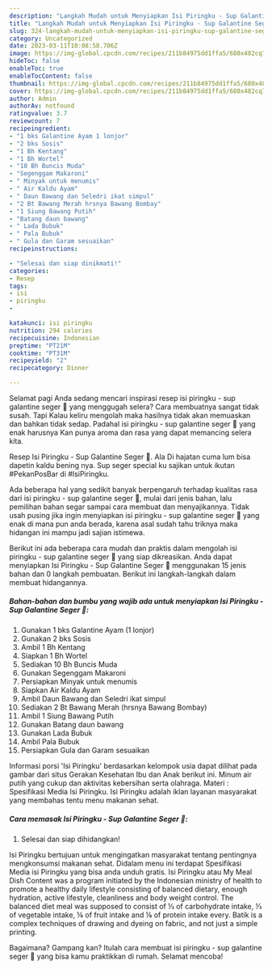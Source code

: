 ```yaml
---
description: "Langkah Mudah untuk Menyiapkan Isi Piringku - Sup Galantine Seger 🍜 yang Lezat Sekali, Buat Buka Puasa}"
title: "Langkah Mudah untuk Menyiapkan Isi Piringku - Sup Galantine Seger 🍜 yang Lezat Sekali, Buat Buka Puasa}"
slug: 324-langkah-mudah-untuk-menyiapkan-isi-piringku-sup-galantine-seger-yang-lezat-sekali-buat-buka-puasa
category: Uncategorized
date: 2023-03-11T10:08:58.706Z
image: https://img-global.cpcdn.com/recipes/211b84975dd1ffa5/680x482cq70/isi-piringku-sup-galantine-seger-foto-resep-utama.jpg
hideToc: false
enableToc: true
enableTocContent: false
thumbnail: https://img-global.cpcdn.com/recipes/211b84975dd1ffa5/680x482cq70/isi-piringku-sup-galantine-seger-foto-resep-utama.jpg
cover: https://img-global.cpcdn.com/recipes/211b84975dd1ffa5/680x482cq70/isi-piringku-sup-galantine-seger-foto-resep-utama.jpg
author: Admin
authorAv: notfound
ratingvalue: 3.7
reviewcount: 7
recipeingredient:
- "1 bks Galantine Ayam 1 lonjor"
- "2 bks Sosis"
- "1 Bh Kentang"
- "1 Bh Wortel"
- "10 Bh Buncis Muda"
- "Segenggam Makaroni"
- " Minyak untuk menumis"
- " Air Kaldu Ayam"
- " Daun Bawang dan Seledri ikat simpul"
- "2 Bt Bawang Merah hrsnya Bawang Bombay"
- "1 Siung Bawang Putih"
- "Batang daun bawang"
- " Lada Bubuk"
- " Pala Bubuk"
- " Gula dan Garam sesuaikan"
recipeinstructions:

- "Selesai dan siap dinikmati!"
categories:
- Resep
tags:
- isi
- piringku
- 

katakunci: isi piringku  
nutrition: 294 calories
recipecuisine: Indonesian
preptime: "PT21M"
cooktime: "PT31M"
recipeyield: "2"
recipecategory: Dinner

---
```



Selamat pagi Anda sedang mencari inspirasi resep isi piringku - sup galantine seger 🍜 yang menggugah selera? Cara membuatnya sangat tidak susah. Tapi Kalau keliru mengolah maka hasilnya tidak akan memuaskan dan bahkan tidak sedap. Padahal isi piringku - sup galantine seger 🍜 yang enak harusnya Kan punya aroma dan rasa yang dapat memancing selera kita.


Resep Isi Piringku - Sup Galantine Seger 🍜. Ala Di hajatan cuma lum bisa dapetin kaldu bening nya. Sup seger special ku sajikan untuk ikutan #PekanPosBar di #IsiPiringku.

Ada beberapa hal yang sedikit banyak berpengaruh terhadap kualitas rasa dari isi piringku - sup galantine seger 🍜, mulai dari jenis bahan, lalu pemilihan bahan segar sampai cara membuat dan menyajikannya. Tidak usah pusing jika ingin menyiapkan isi piringku - sup galantine seger 🍜 yang enak di mana pun anda berada, karena asal sudah tahu triknya maka hidangan ini mampu jadi sajian istimewa.


Berikut ini ada beberapa cara mudah dan praktis dalam mengolah isi piringku - sup galantine seger 🍜 yang siap dikreasikan. Anda dapat menyiapkan Isi Piringku - Sup Galantine Seger 🍜 menggunakan 15 jenis bahan dan 0 langkah pembuatan. Berikut ini langkah-langkah dalam membuat hidangannya.

<!--inarticleads1-->

##### Bahan-bahan dan bumbu yang wajib ada untuk menyiapkan Isi Piringku - Sup Galantine Seger 🍜:

1. Gunakan 1 bks Galantine Ayam (1 lonjor)
1. Gunakan 2 bks Sosis
1. Ambil 1 Bh Kentang
1. Siapkan 1 Bh Wortel
1. Sediakan 10 Bh Buncis Muda
1. Gunakan Segenggam Makaroni
1. Persiapkan  Minyak untuk menumis
1. Siapkan  Air Kaldu Ayam
1. Ambil  Daun Bawang dan Seledri ikat simpul
1. Sediakan 2 Bt Bawang Merah (hrsnya Bawang Bombay)
1. Ambil 1 Siung Bawang Putih
1. Gunakan Batang daun bawang
1. Gunakan  Lada Bubuk
1. Ambil  Pala Bubuk
1. Persiapkan  Gula dan Garam sesuaikan


Informasi porsi &#39;Isi Piringku&#39; berdasarkan kelompok usia dapat dilihat pada gambar dari situs Gerakan Kesehatan Ibu dan Anak berikut ini. Minum air putih yang cukup dan aktivitas kebersihan serta olahraga. Materi : Spesifikasi Media Isi Piringku. Isi Piringku adalah iklan layanan masyarakat yang membahas tentu menu makanan sehat. 

<!--inarticleads2-->

##### Cara memasak Isi Piringku - Sup Galantine Seger 🍜:


1. Selesai dan siap dihidangkan!

Isi Piringku bertujuan untuk mengingatkan masyarakat tentang pentingnya mengkonsumsi makanan sehat. Didalam menu ini terdapat Spesifikasi Media isi Piringku yang bisa anda unduh gratis. Isi Piringku atau My Meal Dish Content was a program initiated by the Indonesian ministry of health to promote a healthy daily lifestyle consisting of balanced dietary, enough hydration, active lifestyle, cleanliness and body weight control. The balanced diet meal was supposed to consist of ⅓ of carbohydrate intake, ⅓ of vegetable intake, ⅙ of fruit intake and ⅙ of protein intake every. Batik is a complex techniques of drawing and dyeing on fabric, and not just a simple printing. 

Bagaimana? Gampang kan? Itulah cara membuat isi piringku - sup galantine seger 🍜 yang bisa kamu praktikkan di rumah. Selamat mencoba!
